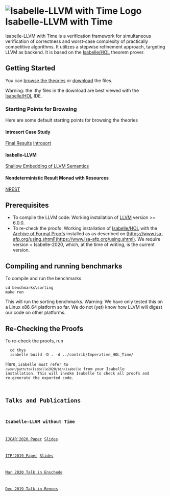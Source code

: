 # ![Isabelle-LLVM with Time Logo](logo_200.png) Isabelle-LLVM with Time

Isabelle-LLVM with Time is a verification framework for simultaneous verification of correctness and worst-case
complexity of practically competitive algorithms. It utilizes a stepwise refinement approach, targeting LLVM as backend.
It is based on the [Isabelle/HOL](https://isabelle.in.tum.de) theorem prover.

## Getting Started
  You can [browse the theories](Isabelle_LLVM_Time/) or [download](dist.tgz) the files.

  Warning: the .thy files in the download are best viewed with the [Isabelle/HOL](https://isabelle.in.tum.de) IDE.

### Starting Points for Browsing
  Here are some default starting points for browsing the theories

#### Introsort Case Study
  [Final Results](Isabelle_LLVM_Time/Sorting_Results.html)
  [Introsort](Isabelle_LLVM_Time/Sorting_Introsort.html)

#### Isabelle-LLVM
  [Shallow Embedding of LLVM Semantics](Isabelle_LLVM_Time/LLVM_Shallow.html)


#### Nondeterministic Result Monad with Resources
  [NREST](Isabelle_LLVM_Time/NREST.html)

## Prerequisites
  * To compile the LLVM code: Working installation of [LLVM](http://releases.llvm.org/) version >= 6.0.0.
  * To re-check the proofs: Working installation of [Isabelle/HOL](https://isabelle.in.tum.de) 
    with the [Archive of Formal Proofs](https://www.isa-afp.org) installed 
    as as described on [https://www.isa-afp.org/using.shtml](https://www.isa-afp.org/using.shtml). 
    We require version = Isabelle-2020, which, at the time of writing, is the current version.

## Compiling and running benchmarks
  To compile and run the benchmarks

    cd benchmarks\sorting
    make run

  This will run the sorting benchmarks.
  Warning: We have only tested this on a Linux x86_64 platform so far. 
  We do not (yet) know how LLVM will digest our code on other platforms.
    
## Re-Checking the Proofs
  To re-check the proofs, run

      cd thys 
      isabelle build -D . -d ../contrib/Imperative_HOL_Time/

  Here, <code>isabelle</isabelle> must refer to <code>/your/path/to/Isabelle2020/bin/isabelle</code> from your Isabelle installation.
  This will invoke Isabelle to check all proofs and re-generate the exported code.

## Talks and Publications


### Isabelle-LLVM without Time
  [IJCAR'2020 Paper](paper_IJCAR2020.pdf) [Slides](slides_IJCAR2020.pdf)

  [ITP'2019 Paper](paper_ITP2019.pdf) [Slides](slides_ITP2019.pdf)


  [Mar 2020 Talk in Enschede](enschede2020.pdf)

  [Dec 2019 Talk in Rennes](rennes2019.pdf)

